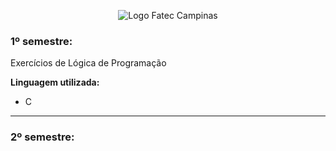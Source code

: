 <div align="center">
 
![Logo Fatec Campinas](https://scontent.xx.fbcdn.net/v/t1.0-1/p200x200/21314449_904170796419692_3772478748968527178_n.png?_nc_cat=103&_nc_ohc=wn4Hn8CoPFYAX_beOlX&_nc_ht=scontent.xx&oh=7d74983d5c8f0f4c4e07a752dce25171&oe=5ED214F9)

</div>

### 1º semestre:

Exercícios de Lógica de Programação

 **Linguagem utilizada:**
 - C
 
<hr>

### 2º semestre:
